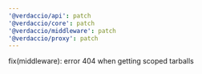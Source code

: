 ```yaml
---
'@verdaccio/api': patch
'@verdaccio/core': patch
'@verdaccio/middleware': patch
'@verdaccio/proxy': patch
---
```


fix(middleware): error 404 when getting scoped tarballs
